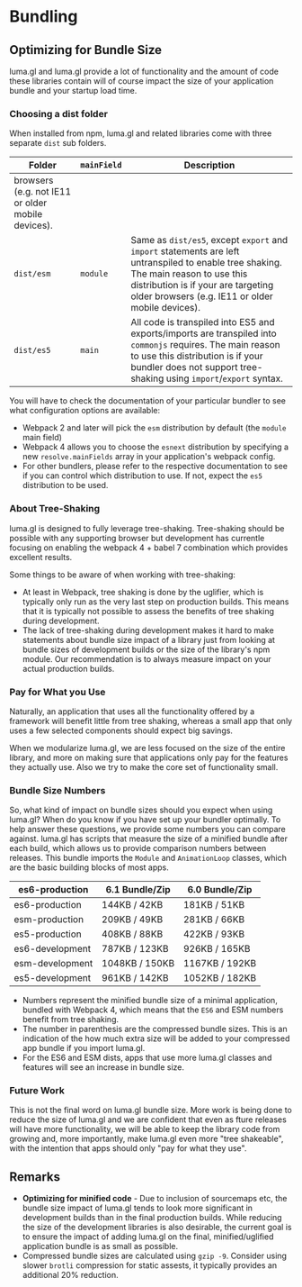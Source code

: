 # Bundling

## Optimizing for Bundle Size

luma.gl and luma.gl provide a lot of functionality and the amount of code these libraries contain will of course impact the size of your application bundle and your startup load time.

### Choosing a dist folder

When installed from npm, luma.gl and related libraries come with three separate `dist` sub folders.

| Folder     | `mainField` | Description                                                                                                                                                                                                                                                                           |
| ---------- | ----------- | ------------------------------------------------------------------------------------------------------------------------------------------------------------------------------------------------------------------------------------------------------------------------------------- |
browsers (e.g. not IE11 or older mobile devices). |
| `dist/esm` | `module`    | Same as `dist/es5`, except `export` and `import` statements are left untranspiled to enable tree shaking. The main reason to use this distribution is if your are targeting older browsers (e.g. IE11 or older mobile devices).                                                       |
| `dist/es5` | `main`      | All code is transpiled into ES5 and exports/imports are transpiled into `commonjs` requires. The main reason to use this distribution is if your bundler does not support tree-shaking using `import`/`export` syntax.                                                                |

You will have to check the documentation of your particular bundler to see what configuration options are available:

- Webpack 2 and later will pick the `esm` distribution by default (the `module` main field)
- Webpack 4 allows you to choose the `esnext` distribution by specifying a new `resolve.mainFields` array in your application's webpack config.
- For other bundlers, please refer to the respective documentation to see if you can control which distribution to use. If not, expect the `es5` distribution to be used.

### About Tree-Shaking

luma.gl is designed to fully leverage tree-shaking. Tree-shaking should be possible with any supporting browser but development has currentle focusing on enabling the webpack 4 + babel 7 combination which provides excellent results.

Some things to be aware of when working with tree-shaking:

- At least in Webpack, tree shaking is done by the uglifier, which is typically only run as the very last step on production builds. This means that it is typically not possible to assess the benefits of tree shaking during development.
- The lack of tree-shaking during development makes it hard to make statements about bundle size impact of a library just from looking at bundle sizes of development builds or the size of the library's npm module. Our recommendation is to always measure impact on your actual production builds.

### Pay for What you Use

Naturally, an application that uses all the functionality offered by a framework will benefit little from tree shaking, whereas a small app that only uses a few selected components should expect big savings.

When we modularize luma.gl, we are less focused on the size of the entire library, and more on making sure that applications only pay for the features they actually use. Also we try to make the core set of functionality small.

### Bundle Size Numbers

So, what kind of impact on bundle sizes should you expect when using luma.gl? When do you know if you have set up your bundler optimally. To help answer these questions, we provide some numbers you can compare against. luma.gl has scripts that measure the size of a minified bundle after each build, which allows us to provide comparison numbers between releases. This bundle imports the `Module` and `AnimationLoop` classes, which are the basic building blocks of most apps.

| es6-production  | 6.1 Bundle/Zip | 6.0 Bundle/Zip |
| --------------- | -------------- | -------------- |
| es6-production  | 144KB / 42KB   | 181KB / 51KB   |
| esm-production  | 209KB / 49KB   | 281KB / 66KB   |
| es5-production  | 408KB / 88KB   | 422KB / 93KB   |
| es6-development | 787KB / 123KB  | 926KB / 165KB  |
| esm-development | 1048KB / 150KB | 1167KB / 192KB |
| es5-development | 961KB / 142KB  | 1052KB / 182KB |

- Numbers represent the minified bundle size of a minimal application, bundled with Webpack 4, which means that the `ES6` and ESM numbers benefit from tree shaking.
- The number in parenthesis are the compressed bundle sizes. This is an indication of the how much extra size will be added to your compressed app bundle if you import luma.gl.
- For the ES6 and ESM dists, apps that use more luma.gl classes and features will see an increase in bundle size.

### Future Work

This is not the final word on luma.gl bundle size. More work is being done to reduce the size of luma.gl and we are confident that even as fture releases will have more functionality, we will be able to keep the library code from growing and, more importantly, make luma.gl even more "tree shakeable", with the intention that apps should only "pay for what they use".

## Remarks

- **Optimizing for minified code** - Due to inclusion of sourcemaps etc, the bundle size impact of luma.gl tends to look more significant in development builds than in the final production builds. While reducing the size of the development libraries is also desirable, the current goal is to ensure the impact of adding luma.gl on the final, minified/uglified application bundle is as small as possible.
- Compressed bundle sizes are calculated using `gzip -9`. Consider using slower `brotli` compression for static assests, it typically provides an additional 20% reduction.

